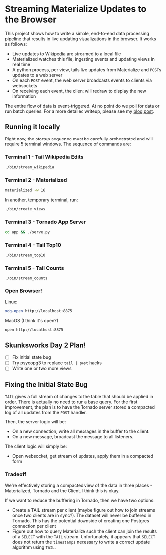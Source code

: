 # Streaming Materialize Updates to the Browser

This project shows how to write a simple, end-to-end data processing pipeline that results in live
updating visualizations in the browser. It works as follows:

- Live updates to Wikipedia are streamed to a local file
- Materialized watches this file, ingesting events and updating views in real time
- A python process, per view, tails live updates from Materialize and `POST`s updates to a web
  server
- On each `POST` event, the web server broadcasts events to clients via websockets
- On receiving each event, the client will redraw to display the new information

The entire flow of data is event-triggered. At no point do we poll for data or run batch queries.
For a more detailed writeup, please see my [blog
post](https://materialize.io/streaming-tail-to-the-browser-a-one-day-project/).

## Running it locally

Right now, the startup sequence must be carefully orchestrated and will require 5 terminal
windows. The sequence of commands are:

### Terminal 1 - Tail Wikipedia Edits

```sh
./bin/stream_wikipedia
```

### Terminal 2 - Materialized

```sh
materialized -w 16
```

In another, temporary terminal, run:

```sh
./bin/create_views
```

### Terminal 3 - Tornado App Server

```sh
cd app && ./serve.py
```

### Terminal 4 - Tail Top10

```sh
./bin/stream_top10
```

### Terminal 5 - Tail Counts

```sh
./bin/stream_counts
```

### Open Browser!

Linux:

```sh
xdg-open http://localhost:8875
```

MacOS (I think it's open?)

```sh
open http://localhost:8875
```

## Skunksworks Day 2 Plan!

- [ ] Fix initial state bug
- [ ] Try psycopg3 to replace `tail | post` hacks
- [ ] Write one or two more views

## Fixing the Initial State Bug

`TAIL` gives a full stream of changes to the table that should be applied in order. There is
actually no need to run a base query. For the first improvement, the plan is to have the Tornado
server stored a compacted log of all updates from the `POST` handler.

Then, the server logic will be:

- On a new connection, write all messages in the buffer to the client.
- On a new message, broadcast the message to all listeners.

The client logic will simply be:

- Open websocket, get stream of updates, apply them in a compacted form

### Tradeoff

We're effectively storing a compacted view of the data in three places - Materialized, Tornado and
the Client. I think this is okay.

If we want to reduce the buffering in Tornado, then we have two options:

- Create a TAIL stream per client (maybe figure out how to join streams once two clients are in
  sync?). The dataset will never be buffered in Tornado. This has the potential downside of
  creating one Postgres connection per client
- Figure out how to query Materialize such the client can join the results of a `SELECT` with the
  `TAIL` stream. Unfortunately, it appears that `SELECT` does not return the `timestamps`
  necessary to write a correct update algorithm using `TAIL`.
